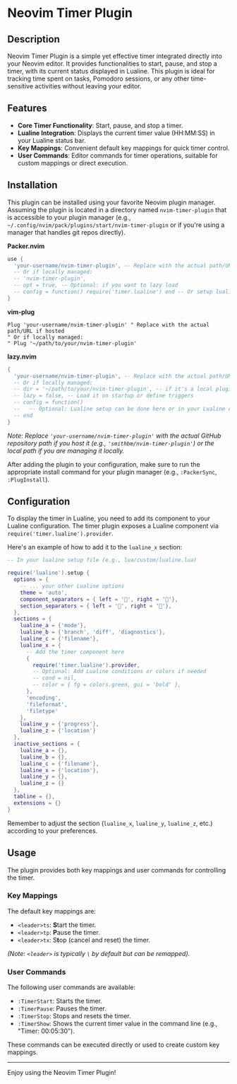 # Neovim Timer Plugin

## Description

Neovim Timer Plugin is a simple yet effective timer integrated directly into your Neovim editor. It provides functionalities to start, pause, and stop a timer, with its current status displayed in Lualine. This plugin is ideal for tracking time spent on tasks, Pomodoro sessions, or any other time-sensitive activities without leaving your editor.

## Features

*   **Core Timer Functionality**: Start, pause, and stop a timer.
*   **Lualine Integration**: Displays the current timer value (HH:MM:SS) in your Lualine status bar.
*   **Key Mappings**: Convenient default key mappings for quick timer control.
*   **User Commands**: Editor commands for timer operations, suitable for custom mappings or direct execution.

## Installation

This plugin can be installed using your favorite Neovim plugin manager. Assuming the plugin is located in a directory named `nvim-timer-plugin` that is accessible to your plugin manager (e.g., `~/.config/nvim/pack/plugins/start/nvim-timer-plugin` or if you're using a manager that handles git repos directly).

**Packer.nvim**

```lua
use {
  'your-username/nvim-timer-plugin', -- Replace with the actual path/URL if hosted
  -- Or if locally managed:
  -- 'nvim-timer-plugin', 
  -- opt = true, -- Optional: if you want to lazy load
  -- config = function() require('timer.lualine') end -- Or setup lualine here
}
```

**vim-plug**

```vim
Plug 'your-username/nvim-timer-plugin' " Replace with the actual path/URL if hosted
" Or if locally managed:
" Plug '~/path/to/your/nvim-timer-plugin' 
```

**lazy.nvim**

```lua
{
  'your-username/nvim-timer-plugin', -- Replace with the actual path/URL if hosted
  -- Or if locally managed:
  -- dir = '~/path/to/your/nvim-timer-plugin', -- if it's a local plugin
  -- lazy = false, -- Load it on startup or define triggers
  -- config = function()
  --   -- Optional: Lualine setup can be done here or in your Lualine config
  -- end
}
```
*Note: Replace `'your-username/nvim-timer-plugin'` with the actual GitHub repository path if you host it (e.g., `'smithbm/nvim-timer-plugin'`) or the local path if you are managing it locally.*

After adding the plugin to your configuration, make sure to run the appropriate install command for your plugin manager (e.g., `:PackerSync`, `:PlugInstall`).

## Configuration

To display the timer in Lualine, you need to add its component to your Lualine configuration. The timer plugin exposes a Lualine component via `require('timer.lualine').provider`.

Here's an example of how to add it to the `lualine_x` section:

```lua
-- In your lualine setup file (e.g., lua/custom/lualine.lua)

require('lualine').setup {
  options = {
    -- ... your other Lualine options
    theme = 'auto',
    component_separators = { left = '', right = ''},
    section_separators = { left = '', right = ''},
  },
  sections = {
    lualine_a = {'mode'},
    lualine_b = {'branch', 'diff', 'diagnostics'},
    lualine_c = {'filename'},
    lualine_x = {
      -- Add the timer component here
      {
        require('timer.lualine').provider,
        -- Optional: Add Lualine conditions or colors if needed
        -- cond = nil,
        -- color = { fg = colors.green, gui = 'bold' },
      },
      'encoding',
      'fileformat',
      'filetype'
    },
    lualine_y = {'progress'},
    lualine_z = {'location'}
  },
  inactive_sections = {
    lualine_a = {},
    lualine_b = {},
    lualine_c = {'filename'},
    lualine_x = {'location'},
    lualine_y = {},
    lualine_z = {}
  },
  tabline = {},
  extensions = {}
}
```

Remember to adjust the section (`lualine_x`, `lualine_y`, `lualine_z`, etc.) according to your preferences.

## Usage

The plugin provides both key mappings and user commands for controlling the timer.

### Key Mappings

The default key mappings are:

*   `<leader>ts`: **S**tart the timer.
*   `<leader>tp`: **P**ause the timer.
*   `<leader>tx`: S**t**op (cancel and reset) the timer.

*(Note: `<leader>` is typically `\` by default but can be remapped).*

### User Commands

The following user commands are available:

*   `:TimerStart`: Starts the timer.
*   `:TimerPause`: Pauses the timer.
*   `:TimerStop`: Stops and resets the timer.
*   `:TimerShow`: Shows the current timer value in the command line (e.g., "Timer: 00:05:30").

These commands can be executed directly or used to create custom key mappings.

---

Enjoy using the Neovim Timer Plugin!
```
